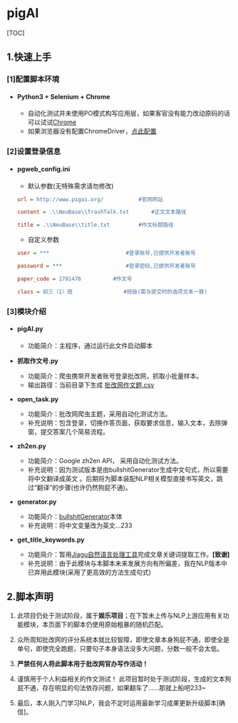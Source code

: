 # pigAI

[TOC]

## 1.快速上手

### [1]配置脚本环境

- #### **Python3 + Selenium + Chrome**

  - 自动化测试并未使用PO模式构写应用层，如果客官没有能力改动原码的话可以试试[Chrome](https://www.google.cn/chrome/)
  - 如果浏览器没有配置ChromeDriver，[点此配置](https://localprod.pandateacher.com/python-manuscript/crawler-html/chromedriver/ChromeDriver.html) 

### [2]设置登录信息

- #### **pgweb_config.ini**

  - 默认参数(无特殊需求请勿修改)

  ```ini
  url = http://www.pigai.org/ 			#官网网站
  
  content = .\\NeuBase\\TrashTalk.txt		#正文文本路径
  
  title = .\\NeuBase\\title.txt			#作文标题路径
  ```

  - 自定义参数

  ```ini
  user = ***						#登录账号,已提供开发者账号  
  
  password = ***					#登录密码,已提供开发者账号  
  
  paper_code = 1781476			#作文号  
  
  class = 初三（1）班				#班级(需与提交时的选项文本一致)  
  ```


### [3]模块介绍

- #### **pigAI.py**

  - 功能简介：主程序，通过运行此文件启动脚本

- **抓取作文号.py**

  - 功能简介：爬虫携带开发者账号登录批改网，抓取小批量样本。
  - 输出路径：当前目录下生成 <u>批改网作文题.csv</u>

- **open_task.py**

  - 功能简介：批改网爬虫主题，采用自动化测试方法。
  - 补充说明：包含登录，切换作答页面，获取要求信息，输入文本，去除弹窗，提交答案几个简易流程。

- **zh2en.py**

  - 功能简介：Google zh2en API， 采用自动化测试方法。
  - 补充说明：因为测试版本是由bullshitGenerator生成中文句式，所以需要将中文翻译成英文 。后期将为脚本装配NLP相关模型直接书写英文，跳过“翻译”的步骤(也许仍然狗屁不通)。

- **generator.py**

  - 功能简介：[bullshitGenerator](https://github.com/menzi11/BullshitGenerator)本体
  - 补充说明：将中文变量改为英文...233

- **get_title_keywords.py**

  - 功能简介：暂用[Jiagu自然语言处理工具](https://github.com/ownthink/Jiagu)完成文章关键词提取工作。**[**致谢**]**
  - 补充说明：由于此模块与本脚本未来发展方向有所偏差，我在NLP版本中已弃用此模块(采用了更高效的方法生成句式)

## 2.脚本声明

1. 此项目仍处于测试阶段，属于**娱乐项目**；在下暂未上传与NLP上游应用有关功能模块，本页面下的脚本仍使用原始粗暴的随机匹配。
2. 众所周知批改网的评分系统本就比较智障，即使文章本身狗屁不通，即使全是单句，即使完全跑题，只要句子本身语法没多大问题，分数一般不会太低。
3. **严禁任何人将此脚本用于批改网官办写作活动！**
4. 谨慎用于个人利益相关的作文测试！  此项目暂时处于测试阶段，生成的文本狗屁不通，存在明显的句法依存问题，如果翻车了……那就上船吧233~

5. 最后，本人刚入门学习NLP，我会不定时运用最新学习成果更新升级脚本[确信]。


